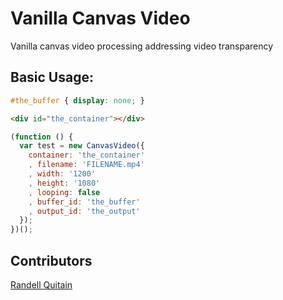 Vanilla Canvas Video
========

Vanilla canvas video processing addressing video transparency

## Basic Usage:


```css
#the_buffer { display: none; }
```

```html
<div id="the_container"></div>
```

```javascript
(function () {
  var test = new CanvasVideo({
    container: 'the_container'
    , filename: 'FILENAME.mp4'
    , width: '1200'
    , height: '1080'
    , looping: false
    , buffer_id: 'the_buffer'
	, output_id: 'the_output'
  });
})();
```

## Contributors

[Randell Quitain](//github.com/mugetsu)